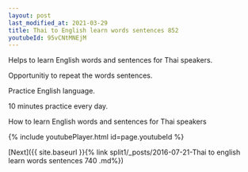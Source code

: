 ```yaml
---
layout: post
last_modified_at: 2021-03-29
title: Thai to English learn words sentences 852 
youtubeId: 95vCNtMNEjM
---
```

 
 
Helps to learn English words and sentences for Thai speakers.

Opportunitiy to repeat the words sentences. 

Practice English language. 
 
10 minutes practice every day. 
 
How to learn English words and sentences for Thai speakers 
 
{% include youtubePlayer.html id=page.youtubeId %}
 
 
[Next]({{ site.baseurl }}{% link  split1/_posts/2016-07-21-Thai to english learn words sentences 740 .md%})
 
